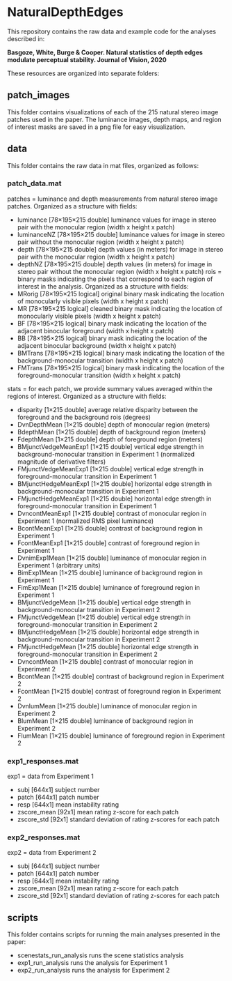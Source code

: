 # NaturalDepthEdges
This repository contains the raw data and example code for the analyses described in:

**Basgoze, White, Burge & Cooper. Natural statistics of depth edges modulate perceptual stability. Journal of Vision, 2020**

These resources are organized into separate folders:


## patch_images

This folder contains visualizations of each of the 215 natural stereo image patches used in the paper. The luminance images, depth maps, and region of interest masks are saved in a png file for easy visualization.


## data

This folder contains the raw data in mat files, organized as follows:

### patch_data.mat

patches = luminance and depth measurements from natural stereo image patches. Organized as a structure with fields:

* luminance [78×195×215 double]		luminance values for image in stereo pair with the monocular region (width x height x patch)
* luminanceNZ [78×195×215 double]	luminance values for image in stereo pair without the monocular region (width x height x patch)
* depth [78×195×215 double]		depth values (in meters) for image in stereo pair with the monocular region (width x height x patch)
* depthNZ [78×195×215 double]		depth values (in meters) for image in stereo pair without the monocular region (width x height x patch)
rois = binary masks indicating the pixels that correspond to each region of interest in the analysis. Organized as a structure with fields:
* MRorig [78×195×215 logical]		original binary mask indicating the location of monocularly visible pixels (width x height x patch)
* MR [78×195×215 logical]			cleaned binary mask indicating the location of monocularly visible pixels (width x height x patch)
* BF [78×195×215 logical]			binary mask indicating the location of the adjacent binocular foreground (width x height x patch)
* BB [78×195×215 logical]			binary mask indicating the location of the adjacent binocular background (width x height x patch)
* BMTrans [78×195×215 logical]		binary mask indicating the location of the background-monocular transition (width x height x patch)
* FMTrans [78×195×215 logical]		binary mask indicating the location of the foreground-monocular transition (width x height x patch)
 
stats = for each patch, we provide summary values averaged within the regions of interest. Organized as a structure with fields:

* disparity [1×215 double]				average relative disparity between the foreground and the background rois (degrees)
* DvnDepthMean [1×215 double]			depth of monocular region (meters)
* BdepthMean [1×215 double]			depth of background region (meters)
* FdepthMean [1×215 double]			depth of foreground region (meters)
* BMjunctVedgeMeanExp1 [1×215 double]	vertical edge strength in background-monocular transition in Experiment 1 (normalized magnitude of derivative filters)
* FMjunctVedgeMeanExp1 [1×215 double]	vertical edge strength in foreground-monocular transition in Experiment 1
* BMjunctHedgeMeanExp1 [1×215 double]	horizontal edge strength in background-monocular transition in Experiment 1
* FMjunctHedgeMeanExp1 [1×215 double]	horizontal edge strength in foreground-monocular transition in Experiment 1
* DvncontMeanExp1 [1×215 double]		contrast of monocular region in Experiment 1 (normalized RMS pixel luminance)
* BcontMeanExp1 [1×215 double]			contrast of background region in Experiment 1 
* FcontMeanExp1 [1×215 double]			contrast of foreground region in Experiment 1 
* DvnimExp1Mean [1×215 double]			luminance of monocular region in Experiment 1 (arbitrary units)
* BimExp1Mean [1×215 double]			luminance of background region in Experiment 1
* FimExp1Mean [1×215 double]			luminance of foreground region in Experiment 1
* BMjunctVedgeMean [1×215 double]		vertical edge strength in background-monocular transition in Experiment 2
* FMjunctVedgeMean [1×215 double]		vertical edge strength in foreground-monocular transition in Experiment 2
* BMjunctHedgeMean [1×215 double]		horizontal edge strength in background-monocular transition in Experiment 2
* FMjunctHedgeMean [1×215 double]		horizontal edge strength in foreground-monocular transition in Experiment 2
* DvncontMean [1×215 double]			contrast of monocular region in Experiment 2 
* BcontMean [1×215 double]				contrast of background region in Experiment 2
* FcontMean [1×215 double]				contrast of foreground region in Experiment 2
* DvnlumMean [1×215 double]			luminance of monocular region in Experiment 2
* BlumMean [1×215 double]				luminance of background region in Experiment 2
* FlumMean [1×215 double]				luminance of foreground region in Experiment 2

### exp1_responses.mat

exp1 = data from Experiment 1

* subj [644x1]				subject number
* patch [644x1] 			patch number
* resp [644x1] 				mean instability rating
* zscore_mean [92x1] 		mean rating z-score for each patch
* zscore_std [92x1] 			standard deviation of rating z-scores for each patch

### exp2_responses.mat

exp2 = data from Experiment 2

* subj [644x1]				subject number
* patch [644x1] 			patch number
* resp [644x1] 				mean instability rating
* zscore_mean [92x1] 		mean rating z-score for each patch
* zscore_std [92x1] 			standard deviation of rating z-scores for each patch


## scripts

This folder contains scripts for running the main analyses presented in the paper:

* scenestats_run_analysis				runs the scene statistics analysis
* exp1_run_analysis					runs the analysis for Experiment 1
* exp2_run_analysis					runs the analysis for Experiment 2

